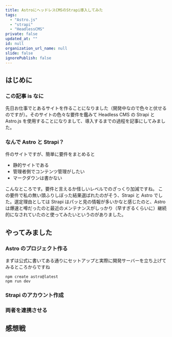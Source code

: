 ```yaml
---
title: AstroにヘッドレスCMSのStrapi導入してみた
tags:
  - "Astro.js"
  - "strapi"
  - "HeadlessCMS"
private: false
updated_at: ""
id: null
organization_url_name: null
slide: false
ignorePublish: false
---
```


## はじめに

### この記事 is なに

先日お仕事でとあるサイトを作ることになりました（開発中なので色々と伏せるのですが）。そのサイトの色々な要件を鑑みて Headless CMS の Strapi と Astro.js を使用することになりまして、導入するまでの過程を記事にしてみました。

### なんで Astro と Strapi？

件のサイトですが、簡単に要件をまとめると

- 静的サイトである
- 管理者側でコンテンツ管理がしたい
- マークダウンは書かない

こんなところです。要件と言えるか怪しいレベルでのざっくり加減ですね。
この要件で私の無い頭ふりしぼった結果選ばれたのがそう、Strapi と Astro でした。選定理由としては Strapi はパッと見の情報が多いかなと感じたのと、Astro は爆速と噂だったのと最近のメンテナンスがしっかり（早すぎるくらいに）継続的になされていたのと使ってみたいというのがありました。

## やってみました

### Astro のプロジェクト作る

まずは公式に書いてある通りにセットアップと実際に開発サーバーを立ち上げてみるところからですね

```console
npm create astro@latest
npm run dev
```

### Strapi のアカウント作成

### 両者を連携させる

## 感想戦
